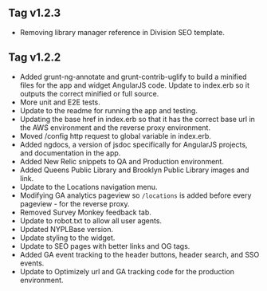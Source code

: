 ## Tag v1.2.3
* Removing library manager reference in Division SEO template.

## Tag v1.2.2
* Added grunt-ng-annotate and grunt-contrib-uglify to build a minified files for the app and widget AngularJS code. Update to index.erb so it outputs the correct minified or full source.
* More unit and E2E tests.
* Update to the readme for running the app and testing.
* Updating the base href in index.erb so that it has the correct base url in the AWS environment and the reverse proxy environment.
* Moved /config http request to global variable in index.erb.
* Added ngdocs, a version of jsdoc specifically for AngularJS projects, and documentation in the app.
* Added New Relic snippets to QA and Production environment.
* Added Queens Public Library and Brooklyn Public Library images and link.
* Update to the Locations navigation menu.
* Modifying GA analytics pageview so `/locations` is added before every pageview - for the reverse proxy.
* Removed Survey Monkey feedback tab.
* Update to robot.txt to allow all user agents.
* Updated NYPLBase version.
* Update styling to the widget.
* Update to SEO pages with better links and OG tags.
* Added GA event tracking to the header buttons, header search, and SSO events.
* Update to Optimizely url and GA tracking code for the production environment.

